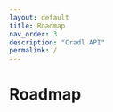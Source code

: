 ```yaml
---
layout: default
title: Roadmap
nav_order: 3
description: "Cradl API"
permalink: /
---
```


# Roadmap
